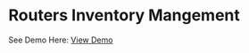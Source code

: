 # Routers Inventory Mangement

See Demo Here: [View Demo](https://www.linkedin.com/posts/abdeali28_python-tkinter-programming-activity-7114478449926311936-zLBp?utm_source=share&utm_medium=member_desktop)
